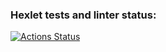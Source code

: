 ### Hexlet tests and linter status:
[![Actions Status](https://github.com/kirill00000888888/frontend-project-44/actions/workflows/hexlet-check.yml/badge.svg)](https://github.com/kirill00000888888/frontend-project-44/actions)